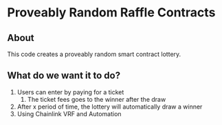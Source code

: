 # Proveably Random Raffle Contracts

## About

This code creates a proveably random smart contract lottery.

## What do we want it to do?

1. Users can enter by paying for a ticket
     1. The ticket fees goes to the winner after the draw
2. After x period of time, the lottery will automatically draw a winner
3. Using Chainlink VRF and Automation

